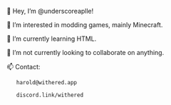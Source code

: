 👋 Hey, I’m @underscoreaplle!

👀 I’m interested in modding games, mainly Minecraft.

🌱 I’m currently learning HTML.

💞️ I’m not currently looking to collaborate on anything.

📫 Contact:

       harold@withered.app
       
       discord.link/withered

<!---
underscoreaplle/underscoreaplle is a ✨ special ✨ repository because its `README.md` (this file) appears on your GitHub profile.
You can click the Preview link to take a look at your changes.
--->
